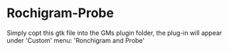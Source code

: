 # Rochigram-Probe


Simply copt this gtk file into the GMs plugin folder, the plug-in will appear under 'Custom' menu: 'Ronchigram and Probe'
